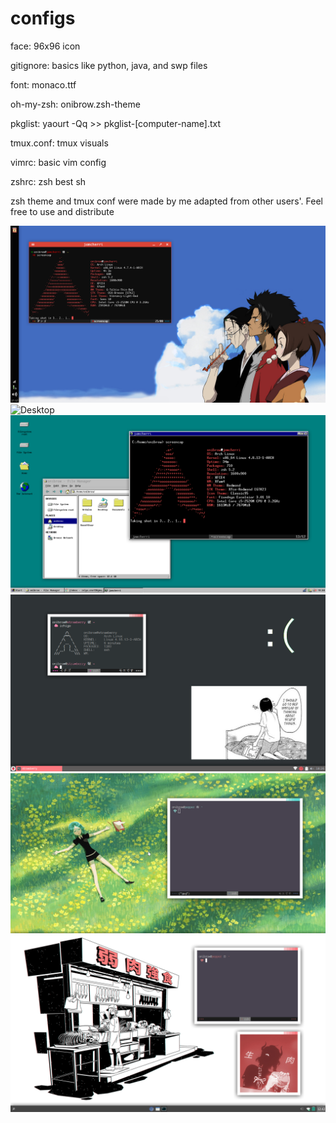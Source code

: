 # configs

face: 96x96 icon

gitignore: basics like python, java, and swp files

font: monaco.ttf

oh-my-zsh: onibrow.zsh-theme

pkglist: yaourt -Qq >> pkglist-[computer-name].txt

tmux.conf: tmux visuals

vimrc: basic vim config

zshrc: zsh best sh

zsh theme and tmux conf were made by me adapted from other users'. Feel free to use and distribute


![Desktop](screen.png)
![Desktop](screen1.png)
![Desktop](screen2.png)
![Desktop](screen3.png)
![daynight](hnk-daynight.gif)
![meat](screen5.png)
